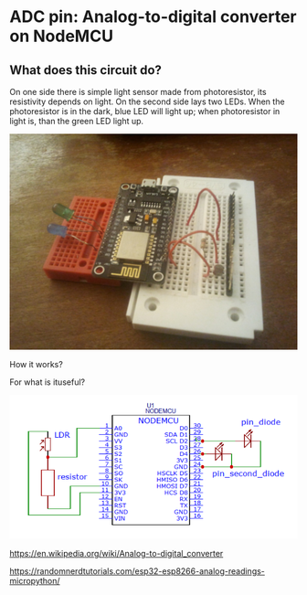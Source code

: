 # ADC pin: Analog-to-digital converter on NodeMCU

## What does this circuit do?

On one side there is simple light sensor made from photoresistor, its resistivity depends on light. 
On the second side lays two LEDs. 
When the photoresistor is in the dark, blue LED will light up; when photoresistor in light is, than the green LED light up.

![alt text <p align="center">](https://github.com/KattyKing/Micropython/blob/master/ADC/picture/ldr.jpg)

How it works?

For what is ituseful?

![alt text](https://github.com/KattyKing/Micropython/blob/master/ADC/picture/ldr_scheme.png)

https://en.wikipedia.org/wiki/Analog-to-digital_converter

https://randomnerdtutorials.com/esp32-esp8266-analog-readings-micropython/
